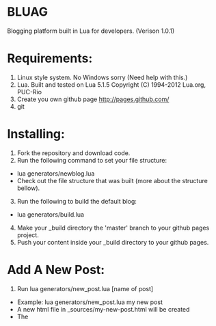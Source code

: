# BLUAG
Blogging platform built in Lua for developers. (Verison 1.0.1)

# Requirements:
1. Linux style system. No Windows sorry (Need help with this.)
2. Lua. Built and tested on Lua 5.1.5  Copyright (C) 1994-2012 Lua.org, PUC-Rio
3. Create you own github page http://pages.github.com/
4. git

# Installing:
1. Fork the repository and download code.
2. Run the following command to set your file structure: 
  - lua generators/newblog.lua
  - Check out the file structure that was built (more about the
    structure bellow).
3. Run the following to build the default blog:
  - lua generators/build.lua
4. Make your _build directory the 'master' branch to your github pages project.
5. Push your content inside your _build directory to your github pages.

# Add A New Post:
1. Run lua generators/new_post.lua [name of post]
  - Example: lua generators/new_post.lua my new post
  - A new html file in _sources/my-new-post.html will be created
  - The <title> of the post will be 'my new post'
   
# Add A New Page:
1. Run lua generators/new_page.lua [name of page]
  - Example: lua generators/new_page.lua travels
  - A new html file in _pages/travels.html will be created
  - The <title> of the page will be 'travels'

# Build:
Once you have edited your code or created a new page just run:
  - lua generators/build.lua
  - This will run the build script and add the edited content to the
    _build directory.
  - You can view you content by either pushing to github pages or
    navigating to directory.

# File Structure:
1. _assets/
  - This holds your stylesheets and images.
  - On build, all folders and files in this directory get copied to _build/assets

2. _build/
  - On build, this directory gets populated with your blog.
  - This is the directory you need to push to your github page

3. _layouts/
  - Holds all layouts for your blog
  - On build, all pages and posts will use this layout unless specified to use another
  - If you want a page to use a different layout name the layout with the same name as the page.
    For example, if you add a about.html page to the _pages directory and you want to use a different layout for that page, create
    a about.html layout in the _layouts directory.

4. _pages/
  - Add all and any new page to this directory
  - ALL PAGES REQUIRE A --title block

5. _sources/
  - Put your blog posts in here
  - ALL POSTS REQUIRE A --title block

6. _widgets/
  - A widget can be any small amount of html that you want
  - Add any widget that you want here
  - To use widgets just place {{widget_file_name}} anywhere in a page, blog post or layout.
    For example, if you want to use the recent_posts.html widget on a page place {{recent_posts}} somewhere on the source.
  - On build, all pages, layouts and posts will be tested for {{widget_name}} and appended if they exist.

# Other Notes:
1. For the most part Bluag is using twitter bootstrap for styling.

# Contributing:
1. Fork it
2. Create your feature branch (git checkout -b my-new-feature)
3. Commit your changes (git commit -am 'Add some feature')
4. Push to the branch (git push origin my-new-feature)
5. Create new Pull Request

# Samples:
Please let me know or add you site to here
1. http://guillecarlos.com



